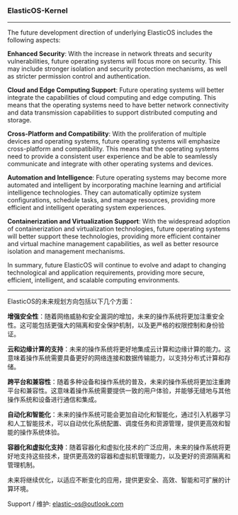 ### ElasticOS-Kernel

***

The future development direction of underlying ElasticOS includes the following aspects:

**Enhanced Security**: With the increase in network threats and security vulnerabilities, future operating systems will focus more on security. This may include stronger isolation and security protection mechanisms, as well as stricter permission control and authentication.

**Cloud and Edge Computing Support**: Future operating systems will better integrate the capabilities of cloud computing and edge computing. This means that the operating systems need to have better network connectivity and data transmission capabilities to support distributed computing and storage.

**Cross-Platform and Compatibility**: With the proliferation of multiple devices and operating systems, future operating systems will emphasize cross-platform and compatibility. This means that the operating systems need to provide a consistent user experience and be able to seamlessly communicate and integrate with other operating systems and devices.

**Automation and Intelligence**: Future operating systems may become more automated and intelligent by incorporating machine learning and artificial intelligence technologies. They can automatically optimize system configurations, schedule tasks, and manage resources, providing more efficient and intelligent operating system experiences.

**Containerization and Virtualization Support**: With the widespread adoption of containerization and virtualization technologies, future operating systems will better support these technologies, providing more efficient container and virtual machine management capabilities, as well as better resource isolation and management mechanisms.

In summary, future ElasticOS will continue to evolve and adapt to changing technological and application requirements, providing more secure, efficient, intelligent, and scalable computing environments.


***

ElasticOS的未来规划方向包括以下几个方面：

**增强安全性**：随着网络威胁和安全漏洞的增加，未来的操作系统将更加注重安全性。这可能包括更强大的隔离和安全保护机制，以及更严格的权限控制和身份验证。

**云和边缘计算的支持**：未来的操作系统将更好地集成云计算和边缘计算的能力。这意味着操作系统需要具备更好的网络连接和数据传输能力，以支持分布式计算和存储。

**跨平台和兼容性**：随着多种设备和操作系统的普及，未来的操作系统将更加注重跨平台和兼容性。这意味着操作系统需要提供一致的用户体验，并能够无缝地与其他操作系统和设备进行通信和集成。

**自动化和智能化**：未来的操作系统可能会更加自动化和智能化，通过引入机器学习和人工智能技术，可以自动优化系统配置、调度任务和资源管理，提供更高效和智能的操作系统体验。

**容器化和虚拟化支持**：随着容器化和虚拟化技术的广泛应用，未来的操作系统将更好地支持这些技术，提供更高效的容器和虚拟机管理能力，以及更好的资源隔离和管理机制。

未来将继续优化，以适应不断变化的应用，提供更安全、高效、智能和可扩展的计算环境。


Support / 维护: elastic-os@outlook.com

